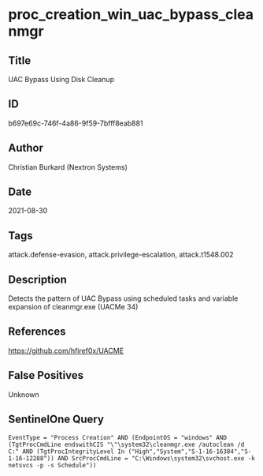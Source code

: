# proc_creation_win_uac_bypass_cleanmgr

## Title
UAC Bypass Using Disk Cleanup

## ID
b697e69c-746f-4a86-9f59-7bfff8eab881

## Author
Christian Burkard (Nextron Systems)

## Date
2021-08-30

## Tags
attack.defense-evasion, attack.privilege-escalation, attack.t1548.002

## Description
Detects the pattern of UAC Bypass using scheduled tasks and variable expansion of cleanmgr.exe (UACMe 34)

## References
https://github.com/hfiref0x/UACME

## False Positives
Unknown

## SentinelOne Query
```
EventType = "Process Creation" AND (EndpointOS = "windows" AND (TgtProcCmdLine endswithCIS "\"\system32\cleanmgr.exe /autoclean /d C:" AND (TgtProcIntegrityLevel In ("High","System","S-1-16-16384","S-1-16-12288")) AND SrcProcCmdLine = "C:\Windows\system32\svchost.exe -k netsvcs -p -s Schedule"))

```